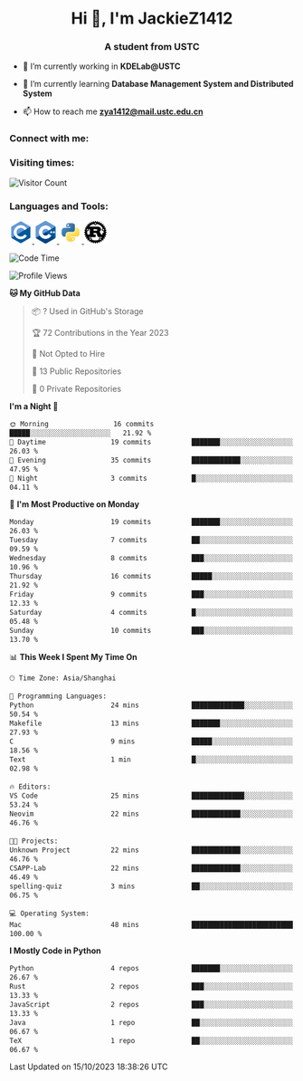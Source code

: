 <h1 align="center">Hi 👋, I'm JackieZ1412</h1>
<h3 align="center">A student from USTC</h3>

- 🔭 I’m currently working in **KDELab@USTC**

- 🌱 I’m currently learning **Database Management System and Distributed System**

- 📫 How to reach me **zya1412@mail.ustc.edu.cn**

<h3 align="left">Connect with me:</h3>
<p align="left">
</p>

<h3 align="left">Visiting times:</h3>
<p align="left">
</p>

![Visitor Count](https://profile-counter.glitch.me/Christmas/count.svg)

<h3 align="left">Languages and Tools:</h3>
<p align="left"> <a href="https://www.cprogramming.com/" target="_blank" rel="noreferrer"> <img src="https://raw.githubusercontent.com/devicons/devicon/master/icons/c/c-original.svg" alt="c" width="40" height="40"/> </a> <a href="https://www.w3schools.com/cpp/" target="_blank" rel="noreferrer"> <img src="https://raw.githubusercontent.com/devicons/devicon/master/icons/cplusplus/cplusplus-original.svg" alt="cplusplus" width="40" height="40"/> </a> <a href="https://www.python.org" target="_blank" rel="noreferrer"> <img src="https://raw.githubusercontent.com/devicons/devicon/master/icons/python/python-original.svg" alt="python" width="40" height="40"/> </a> <a href="https://www.rust-lang.org" target="_blank" rel="noreferrer"> <img src="https://raw.githubusercontent.com/devicons/devicon/master/icons/rust/rust-plain.svg" alt="rust" width="40" height="40"/> </a> </p>



<!--START_SECTION:waka-->
![Code Time](http://img.shields.io/badge/Code%20Time-531%20hrs%2050%20mins-blue)

![Profile Views](http://img.shields.io/badge/Profile%20Views-0-blue)

**🐱 My GitHub Data** 

> 📦 ? Used in GitHub's Storage 
 > 
> 🏆 72 Contributions in the Year 2023
 > 
> 🚫 Not Opted to Hire
 > 
> 📜 13 Public Repositories 
 > 
> 🔑 0 Private Repositories 
 > 
**I'm a Night 🦉** 

```text
🌞 Morning                16 commits          █████░░░░░░░░░░░░░░░░░░░░   21.92 % 
🌆 Daytime                19 commits          ███████░░░░░░░░░░░░░░░░░░   26.03 % 
🌃 Evening                35 commits          ████████████░░░░░░░░░░░░░   47.95 % 
🌙 Night                  3 commits           █░░░░░░░░░░░░░░░░░░░░░░░░   04.11 % 
```
📅 **I'm Most Productive on Monday** 

```text
Monday                   19 commits          ███████░░░░░░░░░░░░░░░░░░   26.03 % 
Tuesday                  7 commits           ██░░░░░░░░░░░░░░░░░░░░░░░   09.59 % 
Wednesday                8 commits           ███░░░░░░░░░░░░░░░░░░░░░░   10.96 % 
Thursday                 16 commits          █████░░░░░░░░░░░░░░░░░░░░   21.92 % 
Friday                   9 commits           ███░░░░░░░░░░░░░░░░░░░░░░   12.33 % 
Saturday                 4 commits           █░░░░░░░░░░░░░░░░░░░░░░░░   05.48 % 
Sunday                   10 commits          ███░░░░░░░░░░░░░░░░░░░░░░   13.70 % 
```


📊 **This Week I Spent My Time On** 

```text
🕑︎ Time Zone: Asia/Shanghai

💬 Programming Languages: 
Python                   24 mins             █████████████░░░░░░░░░░░░   50.54 % 
Makefile                 13 mins             ███████░░░░░░░░░░░░░░░░░░   27.93 % 
C                        9 mins              █████░░░░░░░░░░░░░░░░░░░░   18.56 % 
Text                     1 min               █░░░░░░░░░░░░░░░░░░░░░░░░   02.98 % 

🔥 Editors: 
VS Code                  25 mins             █████████████░░░░░░░░░░░░   53.24 % 
Neovim                   22 mins             ████████████░░░░░░░░░░░░░   46.76 % 

🐱‍💻 Projects: 
Unknown Project          22 mins             ████████████░░░░░░░░░░░░░   46.76 % 
CSAPP-Lab                22 mins             ████████████░░░░░░░░░░░░░   46.49 % 
spelling-quiz            3 mins              ██░░░░░░░░░░░░░░░░░░░░░░░   06.75 % 

💻 Operating System: 
Mac                      48 mins             █████████████████████████   100.00 % 
```

**I Mostly Code in Python** 

```text
Python                   4 repos             ███████░░░░░░░░░░░░░░░░░░   26.67 % 
Rust                     2 repos             ███░░░░░░░░░░░░░░░░░░░░░░   13.33 % 
JavaScript               2 repos             ███░░░░░░░░░░░░░░░░░░░░░░   13.33 % 
Java                     1 repo              ██░░░░░░░░░░░░░░░░░░░░░░░   06.67 % 
TeX                      1 repo              ██░░░░░░░░░░░░░░░░░░░░░░░   06.67 % 
```




 Last Updated on 15/10/2023 18:38:26 UTC
<!--END_SECTION:waka-->
